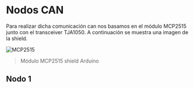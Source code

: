 # Nodos CAN
Para realizar dicha comunicación can nos basamos en el módulo MCP2515 junto con el transceiver TJA1050. A continuación se muestra una imagen de la shield.

![MCP2515](https://github.com/Agustin586/Ejemplos-SD2/blob/main/image/Nodos%20can/mcp2515.png)

> Módulo MCP2515 shield Arduino

## Nodo 1
